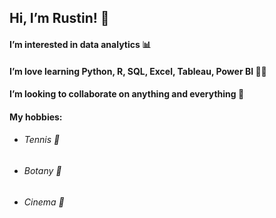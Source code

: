 ## Hi, I’m Rustin! 👋
#### I’m interested in data analytics 📊
#### I’m love learning **Python, R, SQL, Excel, Tableau, Power BI** 👨‍💻
#### I’m looking to collaborate on anything and everything 🤝
#### My hobbies:
- ###### Tennis 🎾
- ###### Botany 🌿
- ###### Cinema 🎥

<!---
coderbroder/coderbroder is a ✨ special ✨ repository because its `README.md` (this file) appears on your GitHub profile.
You can click the Preview link to take a look at your changes.
--->
